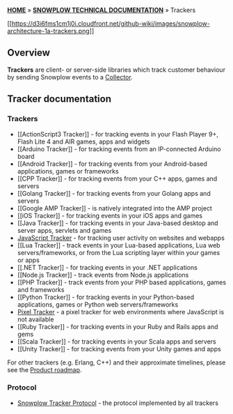 [**HOME**](Home) » [**SNOWPLOW TECHNICAL DOCUMENTATION**](Snowplow-technical-documentation) » Trackers

[[https://d3i6fms1cm1j0i.cloudfront.net/github-wiki/images/snowplow-architecture-1a-trackers.png]]

## Overview

**Trackers** are client- or server-side libraries which track customer behaviour by sending Snowplow events to a [Collector](collectors).

## Tracker documentation

### Trackers

* [[ActionScript3 Tracker]] - for tracking events in your Flash Player 9+, Flash Lite 4 and AIR games, apps and widgets
* [[Arduino Tracker]] - for tracking events from an IP-connected Arduino board
* [[Android Tracker]] - for tracking events from your Android-based applications, games or frameworks
* [[CPP Tracker]] - for tracking events from your C++ apps, games and servers
* [[Golang Tracker]] - for tracking events from your Golang apps and servers
* [[Google AMP Tracker]] - is natively integrated into the AMP project
* [[iOS Tracker]] - for tracking events in your iOS apps and games
* [[Java Tracker]] - for tracking events in your Java-based desktop and server apps, servlets and games
* [JavaScript Tracker](Javascript-Tracker) - for tracking user activity on websites and webapps
* [[Lua Tracker]] - track events in your Lua-based applications, Lua web servers/frameworks, or from the Lua scripting layer within your games or apps
* [[.NET Tracker]] - for tracking events in your .NET applications
* [[Node.js Tracker]] - track events from Node.js applications
* [[PHP Tracker]] - track events from your PHP based applications, games and frameworks
* [[Python Tracker]] - for tracking events in your Python-based applications, games or Python web servers/frameworks
* [Pixel Tracker](pixel-tracker) - a pixel tracker for web environments where JavaScript is not available
* [[Ruby Tracker]] - for tracking events in your Ruby and Rails apps and gems
* [[Scala Tracker]] - for tracking events in your Scala apps and servers
* [[Unity Tracker]] - for tracking events from your Unity games and apps

For other trackers (e.g. Erlang, C++) and their approximate timelines, please see the [Product roadmap](Product-roadmap).

### Protocol

* [Snowplow Tracker Protocol](snowplow-tracker-protocol) - the protocol implemented by all trackers
